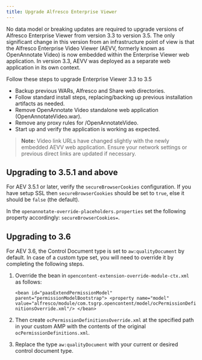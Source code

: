```yaml
---
title: Upgrade Alfresco Enterprise Viewer
---
```


No data model or breaking updates are required to upgrade versions of Alfresco Enterprise Viewer from version 3.3 to version 3.5. The only significant change in this version from an infrastructure point of view is that the Alfresco Enterprise Video Viewer (AEVV, formerly known as OpenAnnotate Video) is now embedded within the Enterprise Viewer web application. In version 3.3, AEVV was deployed as a separate web application in its own context.

Follow these steps to upgrade Enterprise Viewer 3.3 to 3.5

* Backup previous WARs, Alfresco and Share web directories.
* Follow standard install steps, replacing/backing up previous installation artifacts as needed.
* Remove OpenAnnotate Video standalone web application (OpenAnnotateVideo.war).
* Remove any proxy rules for /OpenAnnotateVideo.
* Start up and verify the application is working as expected.

> **Note:** Video link URLs have changed slightly with the newly embedded AEVV web application. Ensure your network settings or previous direct links are updated if necessary.

## Upgrading to 3.5.1 and above

For AEV 3.5.1 or later, verify the `secureBrowserCookies` configuration. If you have setup SSL then `secureBrowserCookies` should be set to `true`, else it should be `false` (the default).

In the `openannotate-override-placeholders.properties` set the following property accordingly: `secureBrowserCookies=`.

## Upgrading to 3.6

For AEV 3.6, the Control Document type is set to `aw:qualityDocument` by default. In case of a custom type set, you will need to override it by completing the following steps.

1. Override the bean in `opencontent-extension-override-module-ctx.xml` as follows:

   ```<bean id="paasExtendPermissionModel" parent="permissionModelBootstrap"> <property name="model" value="alfresco/module/com.tsgrp.opencontent/model/ocPermissionDefinitionsOverride.xml"/> </bean>```

2. Then create `ocPermissionDefinitionsOverride.xml` at the specified path in your custom AMP with the contents of the original `ocPermissionDefinitions.xml`. 

3. Replace the type `aw:qualityDocument` with your current or desired control document type. 